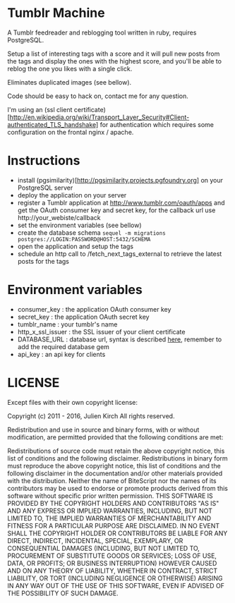 # Tumblr Machine

A Tumblr feedreader and reblogging tool written in ruby, requires PostgreSQL.

Setup a list of interesting tags with a score and it will pull new posts from the tags and display the ones with the highest score, and you'll be able to reblog the one you likes with a single click.

Eliminates duplicated images (see bellow).

Code should be easy to hack on, contact me for any question.

I'm using an (ssl client certificate)[http://en.wikipedia.org/wiki/Transport_Layer_Security#Client-authenticated_TLS_handshake]
for authentication which requires some configuration on the frontal nginx / apache.

# Instructions

- install (pgsimilarity)[http://pgsimilarity.projects.pgfoundry.org] on your PostgreSQL server
- deploy the application on your server
- register a Tumblr application at http://www.tumblr.com/oauth/apps and get the OAuth consumer key and secret key, for the callback url use http://your_webiste/callback
- set the environment variables (see bellow)
- create the database schema ``sequel -m migrations postgres://LOGIN:PASSWORD@HOST:5432/SCHEMA`` 
- open the application and setup the tags
- schedule an http call to /fetch_next_tags_external to retrieve the latest posts for the tags

# Environment variables

- consumer_key : the application OAuth consumer key
- secret_key : the application OAuth secret key
- tumblr_name : your tumblr's name
- http_x_ssl_issuer : the SSL issuer of your client certificate
- DATABASE_URL : database url, syntax is described [here](http://sequel.rubyforge.org/rdoc/files/doc/opening_databases_rdoc.html), remember to add the required database gem
- api_key : an api key for clients

# LICENSE

Except files with their own copyright license:

Copyright (c) 2011 - 2016, Julien Kirch
All rights reserved.

Redistribution and use in source and binary forms, with or without modification, are permitted provided that the
following conditions are met:

Redistributions of source code must retain the above copyright notice, this list of conditions and the following
disclaimer.
Redistributions in binary form must reproduce the above copyright notice, this list of conditions and the following
disclaimer in the documentation and/or other materials provided with the distribution.
Neither the name of BiteScript nor the names of its contributors may be used to endorse or promote products derived from
this software without specific prior written permission.
THIS SOFTWARE IS PROVIDED BY THE COPYRIGHT HOLDERS AND CONTRIBUTORS "AS IS" AND ANY EXPRESS OR IMPLIED WARRANTIES,
INCLUDING, BUT NOT LIMITED TO, THE IMPLIED WARRANTIES OF MERCHANTABILITY AND FITNESS FOR A PARTICULAR PURPOSE ARE
DISCLAIMED. IN NO EVENT SHALL THE COPYRIGHT HOLDER OR CONTRIBUTORS BE LIABLE FOR ANY DIRECT, INDIRECT, INCIDENTAL,
SPECIAL, EXEMPLARY, OR CONSEQUENTIAL DAMAGES (INCLUDING, BUT NOT LIMITED TO, PROCUREMENT OF SUBSTITUTE GOODS OR
SERVICES; LOSS OF USE, DATA, OR PROFITS; OR BUSINESS INTERRUPTION) HOWEVER CAUSED AND ON ANY THEORY OF LIABILITY,
WHETHER IN CONTRACT, STRICT LIABILITY, OR TORT (INCLUDING NEGLIGENCE OR OTHERWISE) ARISING IN ANY WAY OUT OF THE USE OF
THIS SOFTWARE, EVEN IF ADVISED OF THE POSSIBILITY OF SUCH DAMAGE.